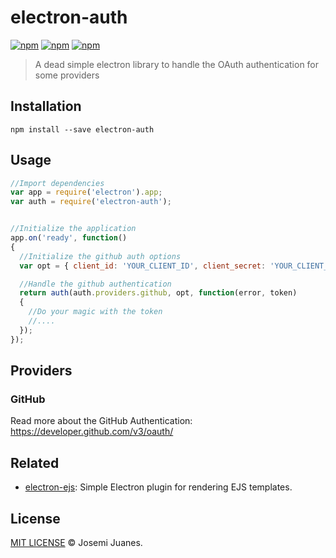 # electron-auth

[![npm](https://img.shields.io/npm/v/electron-auth.svg?style=flat-square)](https://www.npmjs.com/package/electron-auth)
[![npm](https://img.shields.io/npm/dt/electron-auth.svg?style=flat-square)](https://www.npmjs.com/package/electron-auth)
[![npm](https://img.shields.io/npm/l/electron-auth.svg?style=flat-square)](https://github.com/jmjuanes/electron-auth)

> A dead simple electron library to handle the OAuth authentication for some providers

## Installation 

```
npm install --save electron-auth
```

## Usage 

```javascript
//Import dependencies
var app = require('electron').app;
var auth = require('electron-auth');


//Initialize the application
app.on('ready', function()
{
  //Initialize the github auth options
  var opt = { client_id: 'YOUR_CLIENT_ID', client_secret: 'YOUR_CLIENT_SECRET' };

  //Handle the github authentication
  return auth(auth.providers.github, opt, function(error, token)
  {
    //Do your magic with the token 
    //....
  });
});
```

## Providers 

### GitHub

Read more about the GitHub Authentication: https://developer.github.com/v3/oauth/ 

## Related 

- [electron-ejs](https://github.com/jmjuanes/electron-ejs): Simple Electron plugin for rendering EJS templates.

## License

[MIT LICENSE](./LICENSE) &copy; Josemi Juanes.
